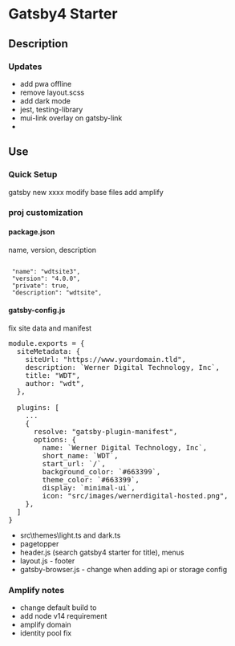 # Gatsby4 Starter
## Description
### Updates
 - add pwa offline
 - remove layout.scss
 - add dark mode
 - jest, testing-library
 - mui-link overlay on gatsby-link
 -
## Use
### Quick Setup
gatsby new xxxx
modify base files
add amplify

### proj customization
#### package.json
name, version, description
<pre><code>
 "name": "wdtsite3",
 "version": "4.0.0",
 "private": true,
 "description": "wdtsite",
</pre></code>

#### gatsby-config.js
fix site data and manifest
<pre>
module.exports = {
  siteMetadata: {
    siteUrl: "https://www.yourdomain.tld",
    description: `Werner Digital Technology, Inc`,
    title: "WDT",
    author: "wdt",
  },

  plugins: [
    ...
    {
      resolve: "gatsby-plugin-manifest",
      options: {
        name: `Werner Digital Technology, Inc`,
        short_name: `WDT`,
        start_url: `/`,
        background_color: `#663399`,
        theme_color: `#663399`,
        display: `minimal-ui`,
        icon: "src/images/wernerdigital-hosted.png",
    },
  ]
}
</pre>

- src\themes\light.ts and dark.ts
- pagetopper
- header.js (search gatsby4 starter for title), menus
- layout.js - footer
- gatsby-browser.js - change when adding api or storage config

### Amplify notes
- change default build to
- add node v14 requirement
- amplify domain
- identity pool fix



